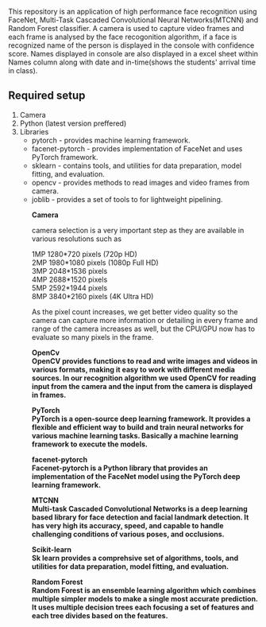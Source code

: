 <p>
  This repository is an application of high performance face recognition using FaceNet, 
  Multi-Task Cascaded Convolutional Neural Networks(MTCNN) and Random Forest classifier.
  A camera is used to capture video frames and each frame is analysed by the face recogonition algorithm, 
  if a face is recognized name of the person is displayed in the console with confidence score. 
  Names displayed in console are also displayed in a excel sheet within Names column along with date and in-time(shows the students' arrival time in class).
</p>

<h2> 
  <b>Required setup </b> 
</h2>

<list> <ol>
  <li> Camera </li>
  <li> Python (latest version preffered) </li>
  <li>Libraries
  <ul>
    <li> pytorch - provides machine learning framework. </li>
    <li> facenet-pytorch - provides implementation of FaceNet and uses PyTorch framework. </li>
    <li> sklearn - contains tools, and utilities for data preparation, model fitting, and evaluation. </li>
    <li> opencv - provides methods to read images and video frames from camera. </li>
    <li> joblib - provides a set of tools to for lightweight pipelining. </li>
  </li>
























<B>Camera</B>

camera selection is a very important step as they are available in various resolutions such as 

1MP 1280\*720 pixels (720p HD) </br>
2MP 1980\*1080 pixels (1080p Full HD) </br>
3MP 2048\*1536 pixels </br>
4MP 2688\*1520 pixels</br>
5MP 2592\*1944 pixels</br>
8MP 3840\*2160 pixels (4K Ultra HD)</br>

As the pixel count increases, we get better video quality so the camera can capture more information or detailing in every frame and range of the camera increases as well, but the CPU/GPU now has to evaluate so many pixels in the frame. 


<B>OpenCv</br>
OpenCV provides functions to read and write images and videos in various formats, making it easy to work with different media sources. In our recognition algorithm we used OpenCV for reading input from the camera and the input from the camera is displayed in frames.


<B>PyTorch</br>
PyTorch is a open-source deep learning framework. It provides a flexible and efficient way to build and train neural networks for various machine learning tasks. Basically a machine learning framework to execute the models.


<B>facenet-pytorch</br>
Facenet-pytorch is a Python library that provides an implementation of the FaceNet model using the PyTorch deep learning framework.


<B>MTCNN</br>
Multi-task Cascaded Convolutional Networks is a deep learning based library for face detection and facial landmark detection. It has very high  its accuracy, speed, and capable to handle challenging conditions of various poses, and occlusions. 


<B>Scikit-learn </br>
Sk learn provides a comprehsive set of algorithms, tools, and utilities for data preparation, model fitting, and evaluation. 


<B>Random Forest</br>
Random Forest is an ensemble learning algorithm which combines multiple simpler models to make a single most accurate prediction. It uses multiple decision trees each focusing a set of features and each tree divides based on the features. 





















